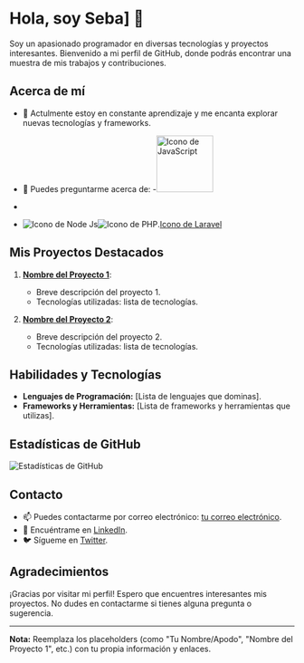 # Hola, soy Seba] 👋

Soy un apasionado programador en diversas tecnologías y proyectos interesantes. Bienvenido a mi perfil de GitHub, donde podrás encontrar una muestra de mis trabajos y contribuciones.

## Acerca de mí
- 🌱 Actulmente estoy en constante aprendizaje y me encanta explorar nuevas tecnologías y frameworks.
- 💬 Puedes preguntarme acerca de: 
-<img src="https://cms.rootstack.com/sites/default/files/inline-images/javascript%20logo.png" alt="Icono de JavaScript" width="100">

-
- ![Icono de Node Js](https://www.bairesdev.com/wp-content/uploads/2021/07/Expressjs.svg)![Icono de PHP](https://www.google.com/url?sa=i&url=https%3A%2F%2Fes.wikipedia.org%2Fwiki%2FPHP&psig=AOvVaw3onXLRliPMfhp74y-bC6RO&ust=1694983814824000&source=images&cd=vfe&opi=89978449&ved=0CBAQjRxqFwoTCIilhfSAsIEDFQAAAAAdAAAAABAE).[Icono de Laravel](https://proximahost.es/blog/wp-content/uploads/2022/05/Laravel.jpg)

## Mis Proyectos Destacados

1. **[Nombre del Proyecto 1](enlace-al-proyecto-1)**:
   - Breve descripción del proyecto 1.
   - Tecnologías utilizadas: lista de tecnologías.

2. **[Nombre del Proyecto 2](enlace-al-proyecto-2)**:
   - Breve descripción del proyecto 2.
   - Tecnologías utilizadas: lista de tecnologías.

## Habilidades y Tecnologías

- **Lenguajes de Programación:** [Lista de lenguajes que dominas].
- **Frameworks y Herramientas:** [Lista de frameworks y herramientas que utilizas].

## Estadísticas de GitHub
![Estadísticas de GitHub](https://github-readme-stats.vercel.app/api?username=tunombredeusuario&show_icons=true&hide=contribs,prs&theme=radical)

## Contacto
- 📫 Puedes contactarme por correo electrónico: [tu correo electrónico](mailto:tuemail@example.com).
- 🔗 Encuéntrame en [LinkedIn](enlace-a-tu-perfil-de-LinkedIn).
- 🐦 Sígueme en [Twitter](enlace-a-tu-perfil-de-Twitter).

## Agradecimientos
¡Gracias por visitar mi perfil! Espero que encuentres interesantes mis proyectos. No dudes en contactarme si tienes alguna pregunta o sugerencia.

---

**Nota:** Reemplaza los placeholders (como "Tu Nombre/Apodo", "Nombre del Proyecto 1", etc.) con tu propia información y enlaces.

